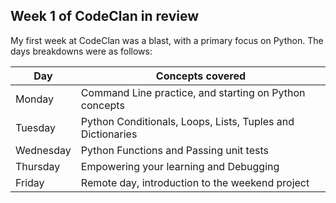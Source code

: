 ## Week 1 of CodeClan in review


My first week at CodeClan was a blast, with a primary focus on Python. The days breakdowns were as follows:

| Day | Concepts covered |
| ----------- | ----------- |
| Monday | Command Line practice, and starting on Python concepts |
| Tuesday | Python Conditionals, Loops, Lists, Tuples and Dictionaries |
| Wednesday | Python Functions and Passing unit tests |
| Thursday | Empowering your learning and Debugging |
| Friday | Remote day, introduction to the weekend project |

